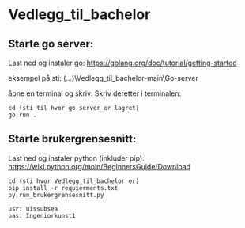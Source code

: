 # Vedlegg_til_bachelor

## Starte go server:

Last ned og instaler go:
https://golang.org/doc/tutorial/getting-started

eksempel på sti: (...)\Vedlegg_til_bachelor-main\Go-server

åpne en terminal og skriv:
Skriv deretter i terminalen:
```
cd (sti til hvor go server er lagret) 
go run .
```

## Starte brukergrensesnitt:

Last ned og instaler python (inkluder pip):
https://wiki.python.org/moin/BeginnersGuide/Download

```
cd (sti hvor Vedlegg_til_bachelor er)
pip install -r requierments.txt
py run_brukergrensesnitt.py

usr: uissubsea
pas: Ingeniorkunst1
```
